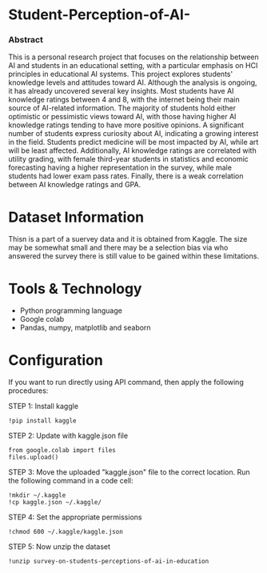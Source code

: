 # Student-Perception-of-AI-

### Abstract 
This is a personal research project that focuses on the relationship between AI and students in an educational setting, with a particular emphasis on HCI principles in educational AI systems. This project explores students' knowledge levels and attitudes toward AI. Although the analysis is ongoing, it has already uncovered several key insights. Most students have AI knowledge ratings between 4 and 8, with the internet being their main source of AI-related information. The majority of students hold either optimistic or pessimistic views toward AI, with those having higher AI knowledge ratings tending to have more positive opinions. A significant number of students express curiosity about AI, indicating a growing interest in the field. Students predict medicine will be most impacted by AI, while art will be least affected. Additionally, AI knowledge ratings are correlated with utility grading, with female third-year students in statistics and economic forecasting having a higher representation in the survey, while male students had lower exam pass rates. Finally, there is a weak correlation between AI knowledge ratings and GPA.

# Dataset Information
Thisn is a part of a suervey data and it is obtained from Kaggle. The size may be somewhat small and there may be a selection bias via who answered the survey there is still value to be gained within these limitations.

# Tools & Technology
- Python programming language
- Google colab
- Pandas, numpy, matplotlib and seaborn

# Configuration
If you want to run directly using API command, then apply the following procedures: <br>

STEP 1: Install kaggle
~~~
!pip install kaggle
~~~

STEP 2: Update with kaggle.json file
~~~
from google.colab import files
files.upload()
~~~

STEP 3: Move the uploaded "kaggle.json" file to the correct location. Run the following command in a code cell:
~~~
!mkdir ~/.kaggle
!cp kaggle.json ~/.kaggle/
~~~

STEP 4: Set the appropriate permissions
~~~
!chmod 600 ~/.kaggle/kaggle.json
~~~

STEP 5: Now unzip the dataset
~~~
!unzip survey-on-students-perceptions-of-ai-in-education
~~~
